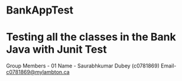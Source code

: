# BankAppTest
 # Testing all the classes in the Bank Java with Junit Test
Group Members - 01
Name - Saurabhkumar Dubey (c0781869) 
Email- c0781869@mylambton.ca
